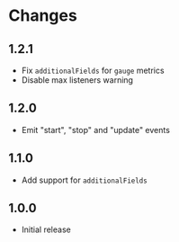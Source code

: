 # Changes

## 1.2.1

- Fix `additionalFields` for `gauge` metrics
- Disable max listeners warning

## 1.2.0

- Emit "start", "stop" and "update" events

## 1.1.0

- Add support for `additionalFields`

## 1.0.0

- Initial release

